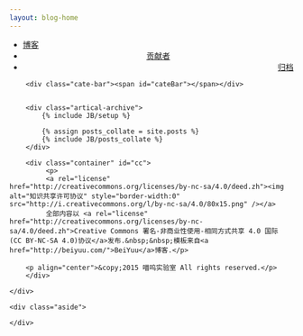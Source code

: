 ```yaml
---
layout: blog-home
---
```


<div class="index-content project">
    <div class="section">
        <ul class="artical-cate">
            <li><a href="/blog/"><span>博客</span></a></li>
            <li style="text-align:center"><a href="/blog/about-us.html"><span>贡献者</span></a></li>
            <li class="on" style="text-align:right"><a href="/blog/blog-archive.html"><span>归档</span></a></li>
        </ul>

        <div class="cate-bar"><span id="cateBar"></span></div>


        <div class="artical-archive">
            {% include JB/setup %}

            {% assign posts_collate = site.posts %}
            {% include JB/posts_collate %}
        </div>

        <div class="container" id="cc">
             <p>
             <a rel="license" href="http://creativecommons.org/licenses/by-nc-sa/4.0/deed.zh"><img alt="知识共享许可协议" style="border-width:0" src="http://i.creativecommons.org/l/by-nc-sa/4.0/80x15.png" /></a>
             全部内容以 <a rel="license" href="http://creativecommons.org/licenses/by-nc-sa/4.0/deed.zh">Creative Commons 署名-非商业性使用-相同方式共享 4.0 国际 (CC BY-NC-SA 4.0)协议</a>发布.&nbsp;&nbsp;模板来自<a href="http://beiyuu.com/">BeiYuu</a>博客.</p>

        <p align="center">&copy;2015 喵呜实验室 All rights reserved.</p>
        </div>

    </div>

	<div class="aside">

    </div>
</div>
